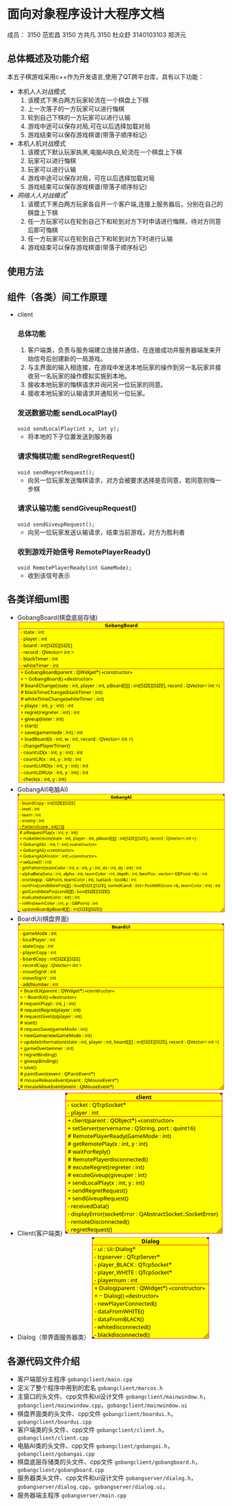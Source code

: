 # 面向对象程序设计大程序文档
成员：
3150 范宏昌 
3150 方共凡
3150 杜众舒 
3140103103 郑济元 

## 总体概述及功能介绍
本五子棋游戏采用c++作为开发语言,使用了QT跨平台库，具有以下功能：
- 本机人人对战模式
	1. 该模式下黑白两方玩家轮流在一个棋盘上下棋
	2. 上一次落子的一方玩家可以进行悔棋
	3. 轮到自己下棋的一方玩家可以进行认输
	4. 游戏中途可以保存对局,可在以后选择加载对局
	5. 游戏结束可以保存游戏棋谱(带落子顺序标记)
- 本机人机对战模式
	1. 该模式下默认玩家执黑,电脑AI执白,轮流在一个棋盘上下棋
	2. 玩家可以进行悔棋
	3. 玩家可以进行认输
	4. 游戏中途可以保存对局，可在以后选择加载对局
	5. 游戏结束可以保存游戏棋谱(带落子顺序标记)
- $网络人人对战模式^*$
	1. 该模式下黑白两方玩家各自开一个客户端,连接上服务器后，分别在自己的棋盘上下棋
	2. 任一方玩家可以在轮到自己下和轮到对方下时申请进行悔棋，待对方同意后即可悔棋
	3. 任一方玩家可以在轮到自己下和轮到对方下时进行认输
	4. 游戏结束可以保存游戏棋谱(带落子顺序标记)

## 使用方法

## 组件（各类）间工作原理
- client
	### 总体功能
	1. 客户端类，负责与服务端建立连接并通信，在连接成功并服务器端发来开始信号后创建新的一局游戏。
	2. 与主界面的输入相连接，在游戏中发送本地玩家的操作到另一名玩家并接收另一名玩家的操作模拟实施到本地。
	3. 接收本地玩家的悔棋请求并询问另一位玩家的同意。
	4. 接收本地玩家的认输请求并通知另一位玩家。
	### 发送数据功能 sendLocalPlay()
	`void sendLocalPlay(int x, int y);`
	- 将本地的下子位置发送到服务器
	### 请求悔棋功能 sendRegretRequest()
	`void sendRegretRequest();`
	- 向另一位玩家发送悔棋请求，对方会被要求选择是否同意，若同意则悔一步棋
	### 请求认输功能 sendGiveupRequest()
	`void sendGiveupRequest();`
	- 向另一位玩家发送认输请求，结束当前游戏，对方为胜利者
	### 收到游戏开始信号 RemotePlayerReady()
	`void RemotePlayerReady(int GameMode);`
	- 收到该信号表示
	
## 各类详细uml图
- GobangBoard(棋盘底层存储)
![gobangboard.png](./uml_png/gobangboard.png)
- GobangAI(电脑AI)
![gobangai.png](./uml_png/gobangai.png)
- BoardUi(棋盘界面)
![boardui.png](./uml_png/boardui.png)
- Client(客户端类)
![client.png](./uml_png/client.png)
- Dialog（带界面服务器类）
![server.png](./uml_png/server.png)
## 各源代码文件介绍
- 客户端部分主程序
`gobangclient/main.cpp`
- 定义了整个程序中用到的宏名
`gobangclient/marcos.h`
- 主窗口的头文件、cpp文件和ui设计文件
`gobangclient/mainwindow.h`，`gobangclient/mainwindow.cpp`，`gobangclient/mainwindow.ui`
- 棋盘界面类的头文件、cpp文件
`gobangclient/boardui.h`，`gobangclient/boardui.cpp`
- 客户端类的头文件、cpp文件
`gobangclient/client.h`，`gobangclient/client.cpp`
- 电脑AI类的头文件、cpp文件
`gobangclient/gobangai.h`，`gobangclient/gobangai.cpp`
- 棋盘底层存储类的头文件、cpp文件
`gobangclient/gobangboard.h`，`gobangclient/gobangboard.cpp`
- 服务器类头文件、cpp文件和ui设计文件
`gobangserver/dialog.h`，`gobangserver/dialog.cpp`，`gobangserver/dialog.ui`，
- 服务器端主程序
`gobangserver/main.cpp`

